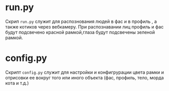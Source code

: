 # run.py
Скрип  `run.py` служит для распознования людей в фас и в профиль , а также котиков через вебкамеру. При распознавании лиц профиль и фас  будут подсвечено красной рамкой,глаза будут подсвечены
зеленой рамкой.
# config.py
Скрипт `config.py` служит для настройки и конфигрурации цвета рамки и отрисовки ее вокруг того или иного объекта (фас, профиль, тело, морда кота и т.д.)
